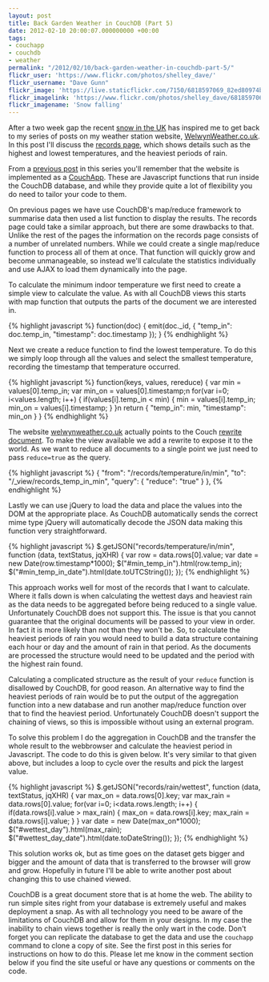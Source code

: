 ```yaml
---
layout: post
title: Back Garden Weather in CouchDB (Part 5)
date: 2012-02-10 20:00:07.000000000 +00:00
tags:
- couchapp
- couchdb
- weather
permalink: "/2012/02/10/back-garden-weather-in-couchdb-part-5/"
flickr_user: 'https://www.flickr.com/photos/shelley_dave/'
flickr_username: "Dave Gunn"
flickr_image: 'https://live.staticflickr.com/7150/6818597069_82ed80974b_w.jpg'
flickr_imagelink: 'https://www.flickr.com/photos/shelley_dave/6818597069/'
flickr_imagename: 'Snow falling'
---
```

After a two week gap the recent [snow in the UK](http://www.bbc.co.uk/news/uk-16899453) has
inspired me to get back to my series of posts on my weather station website, <a
href="http://www.welwynweather.co.uk">WelwynWeather.co.uk</a>. In this post I'll discuss the <a
href="http://www.welwynweather.co.uk/records">records page</a>, which shows details such as the highest and
lowest temperatures, and the heaviest periods of rain.

From a <a
href="http://andrewwilkinson.wordpress.com/2012/01/12/back-garden-weather-in-couchdb-part-3/">previous
post</a> in this series you'll remember that the website is implemented as a <a
href="http://couchapp.org/">CouchApp</a>. These are Javascript functions that run inside the CouchDB database,
and while they provide quite a lot of flexibility you do need to tailor your code to them.

On previous pages we have use CouchDB's map/reduce framework to summarise data then used a list function to
display the results. The records page could take a similar approach, but there are some drawbacks to that.
Unlike the rest of the pages the information on the records page consists of a number of unrelated numbers.
While we could create a single map/reduce function to process all of them at once. That function will quickly
grow and become unmanageable, so instead we'll calculate the statistics individually and use AJAX to load them
dynamically into the page.

To calculate the minimum indoor temperature we first need to create a simple view to calculate the value. As
with all CouchDB views this starts with map function that outputs the parts of the document we are interested
in.

{% highlight javascript %}
function(doc) {
    emit(doc._id, { &quot;temp_in&quot;: doc.temp_in, &quot;timestamp&quot;: doc.timestamp });
}
{% endhighlight %}

Next we create a reduce function to find the lowest temperature. To do this we simply loop through all the
values and select the smallest temperature, recording the timestamp that temperature occurred.

{% highlight javascript %}
function(keys, values, rereduce) {
    var min = values[0].temp_in;
    var min_on = values[0].timestamp;n
    for(var i=0; i&lt;values.length; i++) {
        if(values[i].temp_in &lt; min) {
            min = values[i].temp_in;
            min_on = values[i].timestamp;
        }
    }n
    return { &quot;temp_in&quot;: min, &quot;timestamp&quot;: min_on }
}
{% endhighlight %}

The website [welwynweather.co.uk](http://www.welwynweather.co.uk) actually points to the Couch <a
href="http://wiki.apache.org/couchdb/Rewriting_urls">rewrite document</a>. To make the view available we add a
rewrite to expose it to the world. As we want to reduce all documents to a single point we just need to pass
`reduce=true` as the query.

{% highlight javascript %}
{
    &quot;from&quot;: &quot;/records/temperature/in/min&quot;,
    &quot;to&quot;: &quot;/_view/records_temp_in_min&quot;,
    &quot;query&quot;: { &quot;reduce&quot;: &quot;true&quot; }
},
{% endhighlight %}

Lastly we can use jQuery to load the data and place the values into the DOM at the appropriate place. As
CouchDB automatically sends the correct mime type jQuery will automatically decode the JSON data making this
function very straightforward.

{% highlight javascript %}
$.getJSON(&quot;records/temperature/in/min&quot;, function (data, textStatus, jqXHR) {
    var row = data.rows[0].value;
    var date = new Date(row.timestamp*1000);
    $(&quot;#min_temp_in&quot;).html(row.temp_in);
    $(&quot;#min_temp_in_date&quot;).html(date.toUTCString());
  });
{% endhighlight %}

This approach works well for most of the records that I want to calculate. Where it falls down is when
calculating the wettest days and heaviest rain as the data needs to be aggregated before being reduced to a
single value. Unfortunately CouchDB does not support this. The issue is that you cannot guarantee that the
original documents will be passed to your view in order. In fact it is more likely than not than they won't
be. So, to calculate the heaviest periods of rain you would need to build a data structure containing each
hour or day and the amount of rain in that period. As the documents are processed the structure would need to
be updated and the period with the highest rain found.

Calculating a complicated structure as the result of your `reduce` function is disallowed by CouchDB,
for good reason. An alternative way to find the heaviest periods of rain would be to put the output of the
aggregation function into a new database and run another map/reduce function over that to find the heaviest
period. Unfortunately CouchDB doesn't support the chaining of views, so this is impossible without using an
external program.

To solve this problem I do the aggregation in CouchDB and the transfer the whole result to the webbrowser and
calculate the heaviest period in Javascript. The code to do this is given below. It's very similar to that
given above, but includes a loop to cycle over the results and pick the largest value.

{% highlight javascript %}
$.getJSON(&quot;records/rain/wettest&quot;, function (data, textStatus, jqXHR) {
        var max_on = data.rows[0].key;
        var max_rain = data.rows[0].value;
        for(var i=0; i&lt;data.rows.length; i++) {
            if(data.rows[i].value &gt; max_rain) {
                max_on = data.rows[i].key;
                max_rain = data.rows[i].value;
            }
        }
        var date = new Date(max_on*1000);
    $(&quot;#wettest_day&quot;).html(max_rain);
        $(&quot;#wettest_day_date&quot;).html(date.toDateString());
    });
{% endhighlight %}

This solution works ok, but as time goes on the dataset gets bigger and bigger and the amount of data that is
transferred to the browser will grow and grow. Hopefully in future I'll be able to write another post about
changing this to use chained viewed.

CouchDB is a great document store that is at home the web. The ability to run simple sites right from your
database is extremely useful and makes deployment a snap. As with all technology you need to be aware of the
limitations of CouchDB and allow for them in your designs. In my case the inability to chain views together is
really the only wart in the code. Don't forget you can replicate the database to get the data and use the
`couchapp` command to clone a copy of site. See the first post in this series for instructions on how
to do this. Please let me know in the comment section below if you find the site useful or have any questions
or comments on the code.
